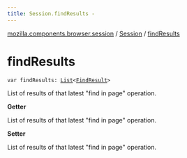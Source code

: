 ```yaml
---
title: Session.findResults - 
---
```


[mozilla.components.browser.session](../index.html) / [Session](index.html) / [findResults](./find-results.html)

# findResults

`var findResults: `[`List`](https://kotlinlang.org/api/latest/jvm/stdlib/kotlin.collections/-list/index.html)`<`[`FindResult`](-find-result/index.html)`>`

List of results of that latest "find in page" operation.

**Getter**

List of results of that latest "find in page" operation.

**Setter**

List of results of that latest "find in page" operation.

